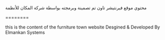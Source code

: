 
محتوي موقع  فيرنتيشر تاون 
تم تصمينة وبرمجته بواسطة شركة المكان للأنظمة


========


this is the  content of the furniture town website
Desgined & Developed By Elmankan Systems 
